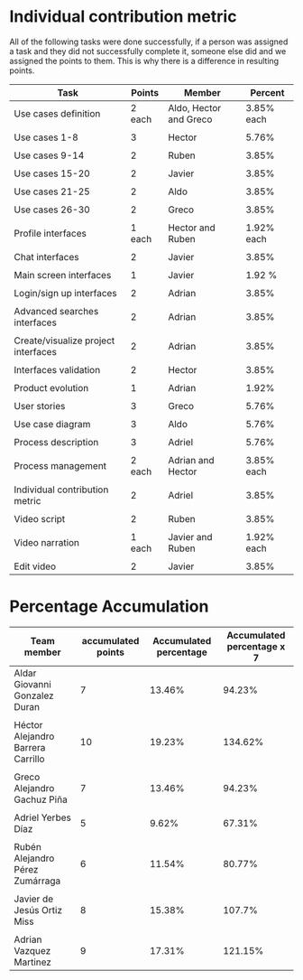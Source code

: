 # Individual contribution metric
All of the following tasks were done successfully, if a person was assigned a task and they did not successfully complete it, someone else did and we assigned the points to them. This is why there is a difference in resulting points. 

|  **Task**                                  |**Points** | **Member**            | **Percent**    |
|--------------------------------------------------|---------|-----------------------|----------------|
|  Use cases definition | 2 each       | Aldo,  Hector and Greco                | 3.85%     each      | 
|                                                  |         |                       |                |
|  Use cases 1-8                             | 3       | Hector | 5.76%           |
|                                                  |         |                       |                |
|  Use cases 9-14                                  | 2       | Ruben | 3.85%             | 
|                                                  |         |                       |                |
|  Use cases 15-20                         | 2       | Javier | 3.85%          |
|                                                  |         |                       |                |
|  Use cases 21-25                        | 2       | Aldo          | 3.85%             |
|                                                  |         |                       |                |
|  Use cases 26-30                                  | 2       | Greco | 3.85%           |
|                                                  |         |                       |                |
|  Profile interfaces  | 1 each       | Hector and Ruben            | 1.92% each          |
|                                                  |         |                       |                |
| Chat interfaces | 2       |       Javier                 | 3.85%             |
|                                                  |         |                       |                |
| Main screen interfaces  | 1       | Javier | 1.92 %           |
|                                                   |         |                       |                |
| Login/sign up  interfaces | 2       | Adrian                | 3.85%           |
|                                                  |         |                       |                |
| Advanced searches interfaces| 2       |Adrian                 | 3.85%           | 
|                                                  |         |                       |                |
| Create/visualize project interfaces                                | 2       |  Adrian | 3.85%          |
|                                                  |         |                       |                |
| Interfaces validation                                           | 2       |  Hector | 3.85%| 
|                                                  |         |                       |                |
| Product evolution | 1       | Adrian | 1.92%           |
|                                                  |         |                       |                |
| User stories | 3       | Greco | 5.76%          |
|                                                  |         |                       |                |
| Use case diagram |     3    |        Aldo               |      5.76%           |
|                                                  |         |                       |             |
| Process   description                                        | 3       |  Adriel | 5.76%| 
|                                                  |         |                       |                |
| Process management | 2 each       | Adrian and Hector | 3.85% each           |
|                                                  |         |                       |                |
| Individual contribution metric | 2       | Adriel| 3.85%          |
|                                                  |         |                       |                |
| Video script |     2    |        Ruben|      3.85%          |
|                                                  |         |                       |                |
| Video narration | 1   each    | Javier and Ruben | 1.92% each         |
|                                                  |         |                       |                |
| Edit video|     2    |        Javier   |      3.85%          |









# Percentage Accumulation 

|  **Team member**    |**accumulated points**| **Accumulated percentage**   | **Accumulated percentage x 7**    |
|--------------------------------------------------|---------|-----------------------|----------------|
| Aldar Giovanni Gonzalez Duran | 7  |     13.46%    |    94.23%  | 
|                                                  |         |                       |                |
| Héctor Alejandro Barrera Carrillo| 10       |        19.23%    |       134.62%     |
|                                                  |         |                       |                |
|Greco Alejandro Gachuz Piña   | 7       |       13.46%    |      94.23%           | 
|                                                  |         |                       |                |
| Adriel Yerbes Díaz                        | 5      |      9.62%  |        67.31%   |
|                                                  |         |                       |                |
| Rubén Alejandro Pérez Zumárraga | 6       |  11.54%      |         80.77%   |
|                                                  |         |                       |                |
| Javier de Jesús Ortiz Miss                                  | 8       |    15.38% |     107.7%       |
|                                                  |         |                       |                |
| Adrian Vazquez Martinez | 9 |  17.31%  |     121.15% |

